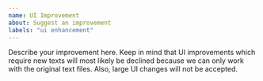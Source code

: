 ```yaml
---
name: UI Improvement
about: Suggest an improvement
labels: "ui enhancement"
---
```

Describe your improvement here.
Keep in mind that UI improvements which require new texts will most likely be declined because we can only work with the original text files. Also, large UI changes will not be accepted.
